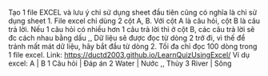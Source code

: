 Tạo 1 file EXCEL và lưu ý chỉ sử dụng sheet đầu tiên cũng có nghĩa là chỉ sử dụng sheet 1.
File excel chỉ dùng 2 cột A, B. Với cột A là câu hỏi, cột B là câu trả lời.
Nếu 1 câu hỏi có nhiều hơn 1 câu trả lời thì ở cột B, các câu trả lời sẽ đc cách nhau bằng dấu ,,
Dữ liệu sẽ được đọc từ dòng 2 trở đi, vì thế để tránh mất mát dữ liệu, hãy bắt đầu từ dòng 2. 
Tối đa chỉ đọc 100 dòng trong 1 file excel.
Link: https://ductd2003.github.io/LearnQuizUsingExcel/
Ví dụ excel: 
          A     |    B
1      Câu hỏi  |  Đáp án
2      Water    | Nước ,, Thủy
3      River    | Sông
